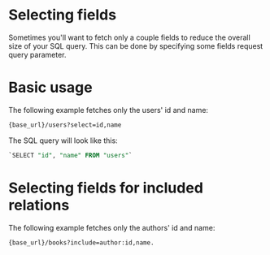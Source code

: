 # Selecting fields

Sometimes you'll want to fetch only a couple fields to reduce the overall size of your SQL query. This can be done by specifying some fields request query parameter.

# Basic usage

The following example fetches only the users' id and name:

```markdown
{base_url}/users?select=id,name
```

The SQL query will look like this:

```sql
`SELECT "id", "name" FROM "users"`
```

# Selecting fields for included relations

The following example fetches only the authors' id and name:

```markdown
{base_url}/books?include=author:id,name.
```